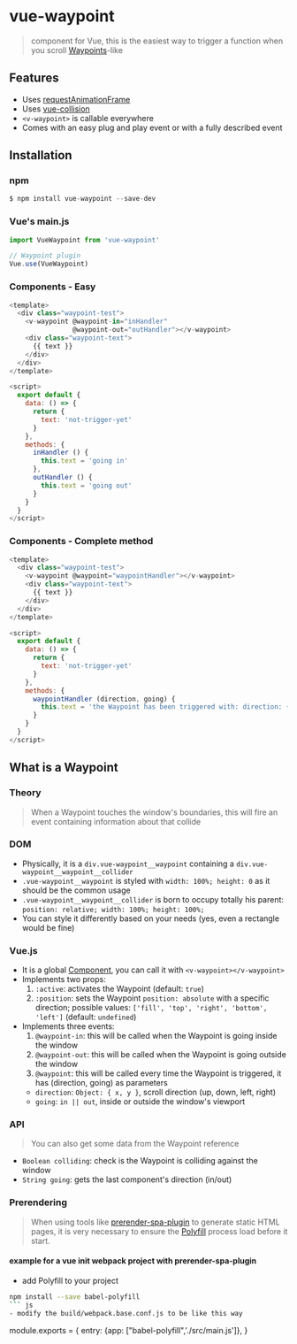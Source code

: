 # vue-waypoint

> <v-waypoint> component for Vue, this is the easiest way to trigger a function when you scroll [Waypoints](http://imakewebthings.com/waypoints/)-like

## Features
- Uses [requestAnimationFrame](https://developer.mozilla.org/en-US/docs/Web/API/window/requestAnimationFrame)
- Uses [vue-collision](https://github.com/scaccogatto/vue-collision)
- `<v-waypoint>` is callable everywhere
- Comes with an easy plug and play event or with a fully described event

## Installation

### npm
```js
$ npm install vue-waypoint --save-dev
```

### Vue's main.js
```js
import VueWaypoint from 'vue-waypoint'

// Waypoint plugin
Vue.use(VueWaypoint)
```
### Components - Easy
```js
<template>
  <div class="waypoint-test">
    <v-waypoint @waypoint-in="inHandler"
                @waypoint-out="outHandler"></v-waypoint>
    <div class="waypoint-text">
      {{ text }}
    </div>
  </div>
</template>

<script>
  export default {
    data: () => {
      return {
        text: 'not-trigger-yet'
      }
    },
    methods: {
      inHandler () {
        this.text = 'going in'
      },
      outHandler () {
        this.text = 'going out'
      }
    }
  }
</script>
```

### Components - Complete method
```js
<template>
  <div class="waypoint-test">
    <v-waypoint @waypoint="waypointHandler"></v-waypoint>
    <div class="waypoint-text">
      {{ text }}
    </div>
  </div>
</template>

<script>
  export default {
    data: () => {
      return {
        text: 'not-trigger-yet'
      }
    },
    methods: {
      waypointHandler (direction, going) {
        this.text = 'the Waypoint has been triggered with: direction: { x: ' + direction.x + ', y: ' + direction.y + ' } and going: ' + going
      }
    }
  }
</script>
```

## What is a Waypoint
### Theory
> When a Waypoint touches the window's boundaries, this will fire an event containing information about that collide

### DOM
- Physically, it is a `div.vue-waypoint__waypoint` containing a `div.vue-waypoint__waypoint__collider`
- `.vue-waypoint__waypoint` is styled with `width: 100%; height: 0` as it should be the common usage
- `.vue-waypoint__waypoint__collider` is born to occupy totally his parent: `position: relative; width: 100%; height: 100%;`
- You can style it differently based on your needs (yes, even a rectangle would be fine)

### Vue.js
- It is a global [Component](https://vuejs.org/v2/guide/components.html), you can call it with `<v-waypoint></v-waypoint>`
- Implements two props:
  1. `:active`: activates the Waypoint (default: `true`)
  2. `:position`: sets the Waypoint `position: absolute` with a specific direction; possible values: `['fill', 'top', 'right', 'bottom', 'left']` (default: `undefined`)
- Implements three events:
  1. `@waypoint-in`: this will be called when the Waypoint is going inside the window
  2. `@waypoint-out`: this will be called when the Waypoint is going outside the window
  5. `@waypoint`: this will be called every time the Waypoint is triggered, it has (direction, going) as parameters
    - `direction`: `Object: { x, y }`, scroll direction (up, down, left, right)
    - `going`: `in || out`, inside or outside the window's viewport

### API
> You can also get some data from the Waypoint reference

- `Boolean colliding`: check is the Waypoint is colliding against the window
- `String going`: gets the last component's direction (in/out)

### Prerendering
> When using tools like [prerender-spa-plugin](https://github.com/chrisvfritz/prerender-spa-plugin) to generate static HTML pages, it is very necessary to ensure the [Polyfill](https://babeljs.io/docs/usage/polyfill/) process load before it start.
#### example for a vue init webpack project with prerender-spa-plugin
- add Polyfill to your project
``` bash
npm install --save babel-polyfill
``` js
- modify the build/webpack.base.conf.js to be like this way
```
module.exports = {
    entry: {app: ["babel-polyfill",'./src/main.js']},
}
```
